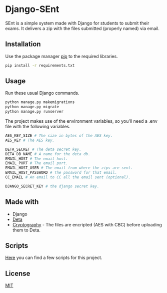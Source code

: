 # Django-SEnt

SEnt is a simple system made with Django for students to submit their exams. It delivers a zip with the files submitted (properly named) via email.

## Installation

Use the package manager [pip](https://pip.pypa.io/en/stable/) to the required libraries.

```bash
pip install -r requirements.txt
```


## Usage
Run these usual Django commands.

```bash
python manage.py makemigrations
python manage.py migrate
python manage.py runserver
```
The project makes use of the environment variables, so you'll need a .env file with the following variables.
```bash
AES_KEY_SIZE # The size in bytes of the AES key.
AES_KEY # The AES key.

DETA_SECRET # The deta secret key.
DETA_DB_NAME # A name for the deta db.
EMAIL_HOST # The email host.
EMAIL_PORT # The email port.
EMAIL_HOST_USER # The email from where the zips are sent.
EMAIL_HOST_PASSWORD # The password for that email.
CC_EMAIL # An email to CC all the email sent (optional).

DJANGO_SECRET_KEY # the django secret key.
```


## Made with
- Django
- [Deta](https://deta.sh)
- [Cryptography](https://pypi.org/project/cryptography/) - The files are encripted (AES with CBC) before uploading them to Deta.


## Scripts
[Here](https://github.com/esp-ram/Scripts-SEnt) you can find a few scripts for this project.


## License
[MIT](https://choosealicense.com/licenses/mit/)
